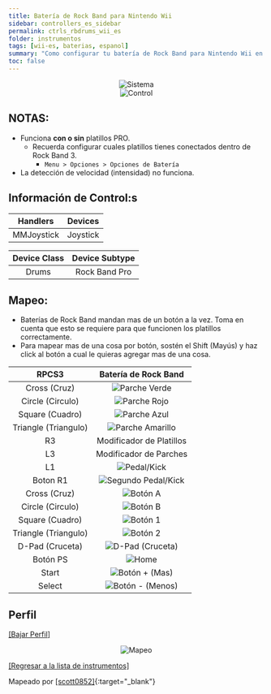 ```yaml
---
title: Batería de Rock Band para Nintendo Wii
sidebar: controllers_es_sidebar
permalink: ctrls_rbdrums_wii_es
folder: instrumentos
tags: [wii-es, baterias, espanol]
summary: "Como configurar tu batería de Rock Band para Nintendo Wii en RPCS3."
toc: false
---
```


<div align="center"> <img src="https://rb3pc.milohax.org/images/instruments/plat/wii.png" alt="Sistema" title="Sistema"></div>

<div align="center"> <img src="https://rb3pc.milohax.org/images/instruments/cont/wiirbdrmscontroller.png" alt="Control" title="Control"></div>

## NOTAS:

* Funciona **con o sin** platillos PRO.
	* Recuerda configurar cuales platillos tienes conectados dentro de Rock Band 3.
		* `Menu > Opciones > Opciones de Batería`
* La detección de velocidad (intensidad) no funciona.

## Información de Control:s

| Handlers | Devices |
|:------------------:|:---------------------:|
| MMJoystick | Joystick |

| Device Class | Device Subtype |
|:------------------:|:---------------------:|
| Drums | Rock Band Pro |

## Mapeo:

* Baterías de Rock Band mandan mas de un botón a la vez. Toma en cuenta que esto se requiere para que funcionen los platillos correctamente.
* Para mapear mas de una cosa por botón, sostén el Shift (Mayús) y haz click al botón a cual le quieras agregar mas de una cosa.

| **RPCS3**    | **Batería de Rock Band** |
|:--------:|:-------------------:|
| Cross (Cruz) | ![Parche Verde](https://rb3pc.milohax.org/images/btns/drms/rb/gp.png "Parche Verde") |
| Circle (Circulo) | ![Parche Rojo](https://rb3pc.milohax.org/images/btns/drms/rb/rp.png "Parche Rojo") |
| Square (Cuadro) | ![Parche Azul](https://rb3pc.milohax.org/images/btns/drms/rb/bp.png "Parche Azul") |
| Triangle (Triangulo) | ![Parche Amarillo](https://rb3pc.milohax.org/images/btns/drms/rb/yp.png "Parche Amarillo") |
| R3 | Modificador de Platillos |
| L3 | Modificador de Parches |
| L1 | ![Pedal/Kick](https://rb3pc.milohax.org/images/btns/drms/rb/kp.png "Pedal/Kick") |
| Boton R1 | ![Segundo Pedal/Kick](https://rb3pc.milohax.org/images/btns/drms/rb/kp.png "Segundo Pedal/Kick") |
| Cross (Cruz) | ![Botón A](https://rb3pc.milohax.org/images/btns/ctrls/wii/a.png "Botón A") |
| Circle (Circulo) | ![Botón B](https://rb3pc.milohax.org/images/btns/ctrls/wii/b.png "Botón B") |
| Square (Cuadro) | ![Botón 1](https://rb3pc.milohax.org/images/btns/ctrls/wii/1.png "Botón 1") |
| Triangle (Triangulo) | ![Botón 2](https://rb3pc.milohax.org/images/btns/ctrls/wii/2.png "Botón 2") |
| D-Pad (Cruceta) | ![D-Pad (Cruceta)](https://rb3pc.milohax.org/images/btns/ctrls/wii/dpad.png "D-Pad (Cruceta)") |
| Botón PS | ![Home](https://rb3pc.milohax.org/images/btns/drms/rb/home.png "Home") |
| Start | ![Botón + (Mas)](https://rb3pc.milohax.org/images/btns/ctrls/wii/plu.png "Botón + (Mas)") |
| Select | ![Botón - (Menos)](https://rb3pc.milohax.org/images/btns/ctrls/wii/min.png "Botón - (Menos)") |

## Perfil

[[Bajar Perfil]](https://github.com/hmxmilohax/rb3-pc/raw/refs/heads/main/downloads/instrument-repo/Wii%20Rock%20Band%20Drums.7z)

<div align="center"> <img src="https://rb3pc.milohax.org/images/instruments/maps/drmswiirbmapping.png" alt="Mapeo" title="Mapeo"></div>

[[Regresar a la lista de instrumentos]](https://rb3pc.milohax.org/ctrls_es#lista-de-instrumentos)

Mapeado por [[scott0852]](https://twitter.com/scott0852){:target="_blank"}